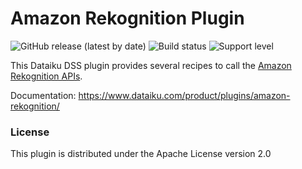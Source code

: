 # Amazon Rekognition Plugin
![GitHub release (latest by date)](https://img.shields.io/github/v/release/dataiku/dss-plugin-amazon-rekognition) ![Build status](https://img.shields.io/badge/build-passing-brightgreen) ![Support level](https://img.shields.io/badge/support-Tier%202-yellowgreen)

This Dataiku DSS plugin provides several recipes to call the [Amazon Rekognition APIs](https://aws.amazon.com/rekognition/).

Documentation: https://www.dataiku.com/product/plugins/amazon-rekognition/

### License

This plugin is distributed under the Apache License version 2.0
